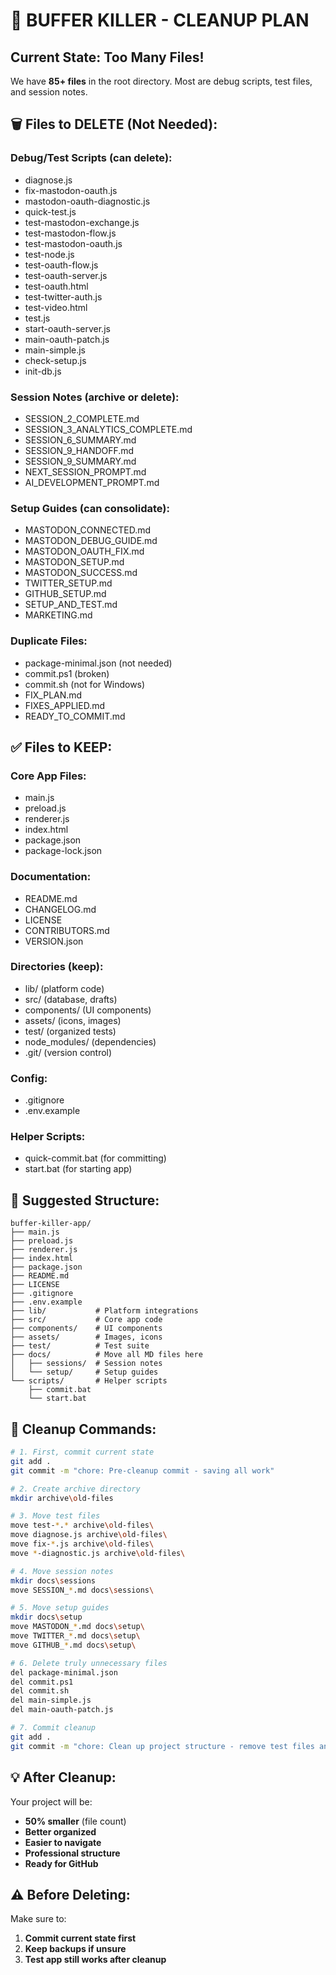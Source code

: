 # 🧹 BUFFER KILLER - CLEANUP PLAN

## Current State: Too Many Files!
We have **85+ files** in the root directory. Most are debug scripts, test files, and session notes.

## 🗑️ Files to DELETE (Not Needed):

### Debug/Test Scripts (can delete):
- diagnose.js
- fix-mastodon-oauth.js
- mastodon-oauth-diagnostic.js
- quick-test.js
- test-mastodon-exchange.js
- test-mastodon-flow.js
- test-mastodon-oauth.js
- test-node.js
- test-oauth-flow.js
- test-oauth-server.js
- test-oauth.html
- test-twitter-auth.js
- test-video.html
- test.js
- start-oauth-server.js
- main-oauth-patch.js
- main-simple.js
- check-setup.js
- init-db.js

### Session Notes (archive or delete):
- SESSION_2_COMPLETE.md
- SESSION_3_ANALYTICS_COMPLETE.md
- SESSION_6_SUMMARY.md
- SESSION_9_HANDOFF.md
- SESSION_9_SUMMARY.md
- NEXT_SESSION_PROMPT.md
- AI_DEVELOPMENT_PROMPT.md

### Setup Guides (can consolidate):
- MASTODON_CONNECTED.md
- MASTODON_DEBUG_GUIDE.md
- MASTODON_OAUTH_FIX.md
- MASTODON_SETUP.md
- MASTODON_SUCCESS.md
- TWITTER_SETUP.md
- GITHUB_SETUP.md
- SETUP_AND_TEST.md
- MARKETING.md

### Duplicate Files:
- package-minimal.json (not needed)
- commit.ps1 (broken)
- commit.sh (not for Windows)
- FIX_PLAN.md
- FIXES_APPLIED.md
- READY_TO_COMMIT.md

## ✅ Files to KEEP:

### Core App Files:
- main.js
- preload.js
- renderer.js
- index.html
- package.json
- package-lock.json

### Documentation:
- README.md
- CHANGELOG.md
- LICENSE
- CONTRIBUTORS.md
- VERSION.json

### Directories (keep):
- lib/ (platform code)
- src/ (database, drafts)
- components/ (UI components)
- assets/ (icons, images)
- test/ (organized tests)
- node_modules/ (dependencies)
- .git/ (version control)

### Config:
- .gitignore
- .env.example

### Helper Scripts:
- quick-commit.bat (for committing)
- start.bat (for starting app)

## 📁 Suggested Structure:

```
buffer-killer-app/
├── main.js
├── preload.js
├── renderer.js
├── index.html
├── package.json
├── README.md
├── LICENSE
├── .gitignore
├── .env.example
├── lib/           # Platform integrations
├── src/           # Core app code
├── components/    # UI components
├── assets/        # Images, icons
├── test/          # Test suite
├── docs/          # Move all MD files here
│   ├── sessions/  # Session notes
│   └── setup/     # Setup guides
└── scripts/       # Helper scripts
    ├── commit.bat
    └── start.bat
```

## 🎯 Cleanup Commands:

```bash
# 1. First, commit current state
git add .
git commit -m "chore: Pre-cleanup commit - saving all work"

# 2. Create archive directory
mkdir archive\old-files

# 3. Move test files
move test-*.* archive\old-files\
move diagnose.js archive\old-files\
move fix-*.js archive\old-files\
move *-diagnostic.js archive\old-files\

# 4. Move session notes
mkdir docs\sessions
move SESSION_*.md docs\sessions\

# 5. Move setup guides  
mkdir docs\setup
move MASTODON_*.md docs\setup\
move TWITTER_*.md docs\setup\
move GITHUB_*.md docs\setup\

# 6. Delete truly unnecessary files
del package-minimal.json
del commit.ps1
del commit.sh
del main-simple.js
del main-oauth-patch.js

# 7. Commit cleanup
git add .
git commit -m "chore: Clean up project structure - remove test files and organize docs"
```

## 💡 After Cleanup:

Your project will be:
- **50% smaller** (file count)
- **Better organized**
- **Easier to navigate**
- **Professional structure**
- **Ready for GitHub**

## ⚠️ Before Deleting:

Make sure to:
1. **Commit current state first**
2. **Keep backups if unsure**
3. **Test app still works after cleanup**
